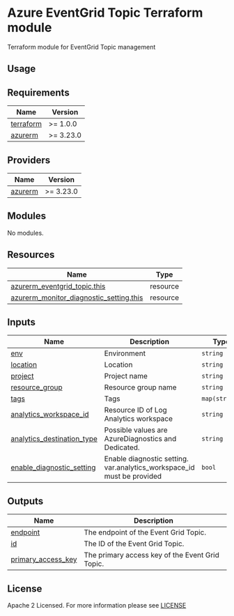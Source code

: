 # Azure EventGrid Topic Terraform module
Terraform module for EventGrid Topic management

## Usage

<!-- BEGIN_TF_DOCS -->
## Requirements

| Name | Version |
|------|---------|
| <a name="requirement_terraform"></a> [terraform](#requirement\_terraform) | >= 1.0.0 |
| <a name="requirement_azurerm"></a> [azurerm](#requirement\_azurerm) | >= 3.23.0 |

## Providers

| Name | Version |
|------|---------|
| <a name="provider_azurerm"></a> [azurerm](#provider\_azurerm) | >= 3.23.0 |

## Modules

No modules.

## Resources

| Name                                                                                                                                                  | Type       |
|-------------------------------------------------------------------------------------------------------------------------------------------------------|------------|
| [azurerm_eventgrid_topic.this](https://registry.terraform.io/providers/hashicorp/azurerm/latest/docs/resources/eventgrid_topic)                       | resource   |
| [azurerm_monitor_diagnostic_setting.this](https://registry.terraform.io/providers/hashicorp/azurerm/latest/docs/resources/monitor_diagnostic_setting) | resource   |

## Inputs

| Name                                                                                                                 | Description                                                            | Type           | Default     | Required |
|----------------------------------------------------------------------------------------------------------------------|------------------------------------------------------------------------|----------------|-------------|:--------:|
| <a name="input_env"></a> [env](#input\_env)                                                                          | Environment                                                            | `string`       | n/a         |   yes    |
| <a name="input_location"></a> [location](#input\_location)                                                           | Location                                                               | `string`       | n/a         |   yes    |
| <a name="input_project"></a> [project](#input\_project)                                                              | Project name                                                           | `string`       | n/a         |   yes    |
| <a name="input_resource_group"></a> [resource\_group](#input\_resource\_group)                                       | Resource group name                                                    | `string`       | n/a         |   yes    |
| <a name="input_tags"></a> [tags](#input\_tags)                                                                       | Tags                                                                   | `map(string)`  | n/a         |   yes    |
| <a name="input_analytics_workspace_id"></a> [analytics\_workspace\_id](#input\_analytics\_workspace\_id)             | Resource ID of Log Analytics workspace                                 | `string`       | `null`      |    no    |
| <a name="input_analytics_destination_type"></a> [analytics\_destination\_type](#input\_analytics\_destination\_type) | Possible values are AzureDiagnostics and Dedicated.                    | `string`       | `Dedicated` |    no    |
| <a name="input_enable_diagnostic_setting"></a> [enable\_diagnostic\_setting](#input\_enable\_diagnostic\_setting)    | Enable diagnostic setting. var.analytics_workspace_id must be provided | `bool`         | `false`     |    no    |

## Outputs

| Name | Description |
|------|-------------|
| <a name="output_endpoint"></a> [endpoint](#output\_endpoint) | The endpoint of the Event Grid Topic. |
| <a name="output_id"></a> [id](#output\_id) | The ID of the Event Grid Topic. |
| <a name="output_primary_access_key"></a> [primary\_access\_key](#output\_primary\_access\_key) | The primary access key of the Event Grid Topic. |
<!-- END_TF_DOCS -->

## License

Apache 2 Licensed. For more information please see [LICENSE](https://github.com/data-platform-hq/terraform-azurerm-eventgrid-topic/tree/main/LICENSE)
